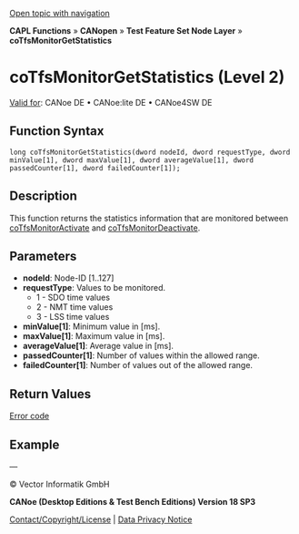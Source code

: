 [Open topic with navigation](../../../../../../CANoeDEFamily.htm#Topics/CAPLFunctions/CANopen/NodeLayerTFS/Functions/CAPLfunctionCoTfsMonitorGetStatistics.md)

**CAPL Functions** » **CANopen** » **Test Feature Set Node Layer** » **coTfsMonitorGetStatistics**

# coTfsMonitorGetStatistics (Level 2)

[Valid for](../../../../Shared/FeatureAvailability.md): CANoe DE • CANoe:lite DE • CANoe4SW DE

## Function Syntax

```plaintext
long coTfsMonitorGetStatistics(dword nodeId, dword requestType, dword minValue[1], dword maxValue[1], dword averageValue[1], dword passedCounter[1], dword failedCounter[1]);
```

## Description

This function returns the statistics information that are monitored between [coTfsMonitorActivate](CAPLfunctionCoTfsMonitorActivate.md) and [coTfsMonitorDeactivate](CAPLfunctionCoTfsMonitorDeactivate.md).

## Parameters

- **nodeId**: Node-ID [1..127]
- **requestType**: Values to be monitored.
  - 1 - SDO time values
  - 2 - NMT time values
  - 3 - LSS time values
- **minValue[1]**: Minimum value in [ms].
- **maxValue[1]**: Maximum value in [ms].
- **averageValue[1]**: Average value in [ms].
- **passedCounter[1]**: Number of values within the allowed range.
- **failedCounter[1]**: Number of values out of the allowed range.

## Return Values

[Error code](../CAPLfunctionsCANopenNLTFSErrorCodes.md)

## Example

—

© Vector Informatik GmbH

**CANoe (Desktop Editions & Test Bench Editions) Version 18 SP3**

[Contact/Copyright/License](../../../../Shared/ContactCopyrightLicense.md) | [Data Privacy Notice](https://www.vector.com/int/en/company/get-info/privacy-policy/)